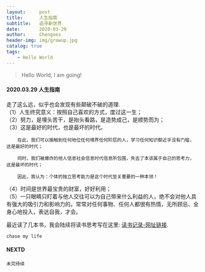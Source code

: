 ```yaml
---
layout:     post
title:      人生指南
subtitle:   追寻新世界
date:       2020-03-29
author:     Chengoes
header-img: img/growup.jpg
catalog: true
tags:
    - Hello World
---
```


>Hello World, I am going!


#### 2020.03.29   人生指南

  走了这么远，似乎也会发现有些颠破不破的道理.     
  （1）人生终究意义：按照自己喜欢的方式，度过这一生；      
  （2）努力，是埋头苦干，是抬头看路，是造势成己，是顺势而为；       
  （3）这是最好的时代，也是最坏的时代。    
        
        在此，我们可以接触到任何地位任何境界任何阶层的人，学习任何知识都近乎没有门槛，这是最好的时代；     

        同时，我们被爆炸的他人信息社会信息时代信息所包围，失去了本该属于自己的思考力，这是最坏的时代；       

        因此，我认为：个体的独立思考能力是这个时代至关重要的一种本领！                 
  
  （4）时间是世界最宝贵的财富，好好利用；               
  （5）一只眼睛只盯着与他人交往可以为自己带来什么利益的人，绝不会对他人具有强大的吸引力和影响力的。常常对任何事物、任何人都很有热情，无所顾忌、全身心地投入，表达自我，才会。                               
  
  最近读了几本书，我会陆续将读书思考写在这里: [读书记录-网址链接](http://www.allchipdata.com/archives/category/diary ).          
  
    
	chase my life

   



#### NEXTD
	未完待续
	
